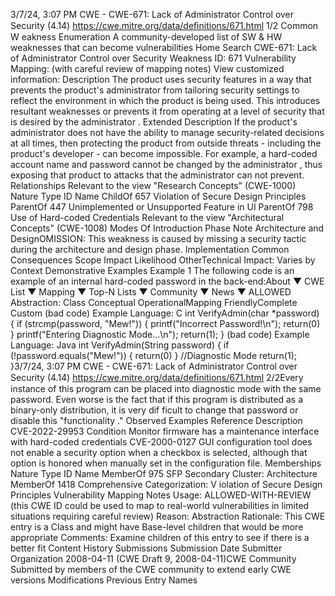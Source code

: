 3/7/24, 3:07 PM CWE - CWE-671: Lack of Administrator Control over Security (4.14)
https://cwe.mitre.org/data/deﬁnitions/671.html 1/2
Common W eakness Enumeration
A community-developed list of SW & HW weaknesses that can become
vulnerabilities
Home Search
CWE-671: Lack of Administrator Control over Security
Weakness ID: 671
Vulnerability Mapping: (with careful review of mapping notes)
View customized information:
 Description
The product uses security features in a way that prevents the product's administrator from tailoring security settings to reflect the
environment in which the product is being used. This introduces resultant weaknesses or prevents it from operating at a level of
security that is desired by the administrator .
 Extended Description
If the product's administrator does not have the ability to manage security-related decisions at all times, then protecting the product
from outside threats - including the product's developer - can become impossible. For example, a hard-coded account name and
password cannot be changed by the administrator , thus exposing that product to attacks that the administrator can not prevent.
 Relationships
 Relevant to the view "Research Concepts" (CWE-1000)
Nature Type ID Name
ChildOf 657 Violation of Secure Design Principles
ParentOf 447 Unimplemented or Unsupported Feature in UI
ParentOf 798 Use of Hard-coded Credentials
 Relevant to the view "Architectural Concepts" (CWE-1008)
 Modes Of Introduction
Phase Note
Architecture and DesignOMISSION: This weakness is caused by missing a security tactic during the architecture and design
phase.
Implementation
 Common Consequences
Scope Impact Likelihood
OtherTechnical Impact: Varies by Context
 Demonstrative Examples
Example 1
The following code is an example of an internal hard-coded password in the back-end:About ▼ CWE List ▼ Mapping ▼ Top-N Lists ▼ Community ▼ News ▼
ALLOWED
Abstraction: Class
Conceptual OperationalMapping
FriendlyComplete Custom
(bad code) Example Language: C 
int VerifyAdmin(char \*password) {
if (strcmp(password, "Mew!")) {
printf("Incorrect Password!\n");
return(0)
}
printf("Entering Diagnostic Mode...\n");
return(1);
}
(bad code) Example Language: Java 
int VerifyAdmin(String password) {
if (!password.equals("Mew!")) {
return(0)
}
//Diagnostic Mode
return(1);
}3/7/24, 3:07 PM CWE - CWE-671: Lack of Administrator Control over Security (4.14)
https://cwe.mitre.org/data/deﬁnitions/671.html 2/2Every instance of this program can be placed into diagnostic mode with the same password. Even worse is the fact that if this
program is distributed as a binary-only distribution, it is very dif ficult to change that password or disable this "functionality ."
 Observed Examples
Reference Description
CVE-2022-29953 Condition Monitor firmware has a maintenance interface with hard-coded credentials
CVE-2000-0127 GUI configuration tool does not enable a security option when a checkbox is selected, although that
option is honored when manually set in the configuration file.
 Memberships
Nature Type ID Name
MemberOf 975 SFP Secondary Cluster: Architecture
MemberOf 1418 Comprehensive Categorization: V iolation of Secure Design Principles
 Vulnerability Mapping Notes
Usage: ALLOWED-WITH-REVIEW
(this CWE ID could be used to map to real-world vulnerabilities in limited situations requiring careful review)
Reason: Abstraction
Rationale:
This CWE entry is a Class and might have Base-level children that would be more appropriate
Comments:
Examine children of this entry to see if there is a better fit
 Content History
 Submissions
Submission Date Submitter Organization
2008-04-11
(CWE Draft 9, 2008-04-11)CWE Community
Submitted by members of the CWE community to extend early CWE versions
 Modifications
 Previous Entry Names
